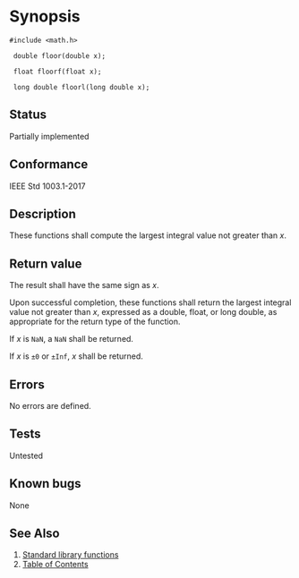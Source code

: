 # Synopsis 
`#include <math.h>`</br>

` double floor(double x);`</br>

` float floorf(float x);`</br>

` long double floorl(long double x);`</br>

## Status
Partially implemented
## Conformance
IEEE Std 1003.1-2017
## Description


These functions shall compute the largest integral value not greater than _x_.


## Return value


The result shall have the same sign as _x_.

Upon successful completion, these functions shall return the largest integral value not greater than _x_, expressed as a double, float, or long double, as appropriate for the return type of the function.

If _x_ is `NaN`, a `NaN` shall be returned.

If _x_ is `±0` or `±Inf`, _x_ shall be returned.


## Errors


No errors are defined.



## Tests

Untested

## Known bugs

None

## See Also 
1. [Standard library functions](../README.md)
2. [Table of Contents](../../../README.md)
